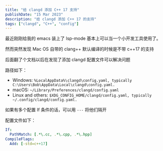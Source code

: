 ```yaml
---
title: "给 clangd 添加 C++ 17 支持"
publishDate: "15 Mar 2023"
description: "给 clangd 添加 C++ 17 的支持"
tags: ["clangd", "C++", "config"]
---
```


最近刚刚给我的 emacs 装上了 lsp-mode 基本上可以当一个小开发工具使用了。

然而突然发现 Mac OS 自带的 clang++ 默认编译的时候是不带 c++17 的支持

后面翻了个文档以后在发现了添加 clangd 配置文件可以解决问题

路径如下：

- Windows: `%LocalAppData%\clangd\config.yaml, typically C:\Users\Bob\AppData\Local\clangd\config.yaml.`
- macOS: `~/Library/Preferences/clangd/config.yaml`
- Linux and others: `$XDG_CONFIG_HOME/clangd/config.yaml, typically ~/.config/clangd/config.yaml.`

如果有多个配置 If 条件的话，可以用 `---` 将他们隔开

配置文件如下：

```yaml
If:
  PathMatch: [.*\.cc, .*\.cpp, .*\.hpp]
CompileFlags:
  Add: [-std=c++17]
```
